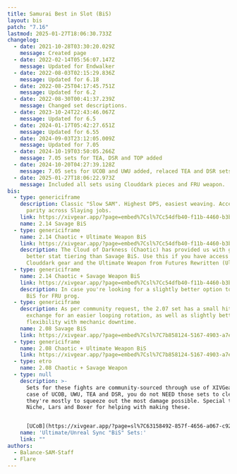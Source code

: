 ```yaml
---
title: Samurai Best in Slot (BiS)
layout: bis
patch: "7.16"
lastmod: 2025-01-27T18:06:30.733Z
changelog:
  - date: 2021-10-28T03:30:20.029Z
    message: Created page
  - date: 2022-02-14T05:56:07.147Z
    message: Updated for Endwalker
  - date: 2022-08-03T02:15:29.836Z
    message: Updated for 6.18
  - date: 2022-08-25T04:17:45.751Z
    message: Updated for 6.2
  - date: 2022-08-30T00:41:37.239Z
    message: Changed set descriptions.
  - date: 2023-10-24T22:43:46.067Z
    message: Updated for 6.5
  - date: 2024-01-17T05:42:27.651Z
    message: Updated for 6.55
  - date: 2024-09-03T23:12:05.009Z
    message: Updated for 7.05
  - date: 2024-10-19T03:50:05.266Z
    message: 7.05 sets for TEA, DSR and TOP added
  - date: 2024-10-20T04:27:39.128Z
    message: 7.05 sets for UCOB and UWU added, relaced TEA and DSR sets
  - date: 2025-01-27T18:06:22.973Z
    message: Included all sets using Clouddark pieces and FRU weapon.
bis:
  - type: genericiframe
    description: Classic "Slow SAM". Highest DPS, easiest weaving. Accessories have
      parity across Slaying jobs.
    link: https://xivgear.app/?page=embed%7Csl%7Cc54dfb40-f11b-4460-b3b3-fd0365b2add4&onlySetIndex=0
    name: 2.14 Savage BiS
  - type: genericiframe
    name: 2.14 Chaotic + Ultimate Weapon BiS
    link: https://xivgear.app/?page=embed%7Csl%7Cc54dfb40-f11b-4460-b3b3-fd0365b2add4&onlySetIndex=1
    description: The Cloud of Darkness (Chaotic) has provided us with gear with
      better stat tiering than Savage BiS. Use this if you have access to
      Clouddark gear and the Ultimate Weapon from Futures Rewritten (Ultimate).
  - type: genericiframe
    name: 2.14 Chaotic + Savage Weapon BiS
    link: https://xivgear.app/?page=embed%7Csl%7Cc54dfb40-f11b-4460-b3b3-fd0365b2add4&onlySetIndex=2
    description: In case you're looking for a slightly better option to the Savage
      BiS for FRU prog.
  - type: genericiframe
    description: As per community request, the 2.07 set has a small hit in DPS in
      exchange for an easier looping rotation, as well as slightly better
      flexibility with mechanic downtime.
    name: 2.08 Savage BiS
    link: https://xivgear.app/?page=embed%7Csl%7C7b858124-5167-4903-a7e2-058e5e7d1082&onlySetIndex=0
  - type: genericiframe
    name: 2.08 Chaotic + Ultimate Weapon BiS
    link: https://xivgear.app/?page=embed%7Csl%7C7b858124-5167-4903-a7e2-058e5e7d1082&onlySetIndex=1
  - type: etro
    name: 2.08 Chaotic + Savage Weapon
  - type: null
    description: >-
      Sets for these fights are community-sourced through use of XIVGear. In the
      case of UCOB, UWU, TEA and DSR, you do not NEED those sets to clear -
      they're mostly to squeeze out the most damage possible. Special thanks to
      Niche, Lars and Boxer for helping with making these.


      [UCoB](https://xivgear.app/?page=sl%7C63158492-857f-4656-a067-c9294c341606) | [UWU](https://xivgear.app/?page=sl%7C41ebbdad-484c-4a6e-a146-4e187a322ea9) | [TEA](https://xivgear.app/?page=sl%7Cd28b5387-785e-4b7f-a85c-ebe3bcd8a0c3) | [DSR](https://xivgear.app/?page=sl%7Ccb381b61-8e61-4744-a646-5f9499bbbe1a) | [TOP](https://xivgear.app/?page=sl%7C87b0e17b-692e-4f5d-a732-8fdc1b577f9a)
    name: 'Ultimate/Unreal Sync "BiS" Sets:'
    link: ""
authors:
  - Balance-SAM-Staff
  - Flare
---
```

